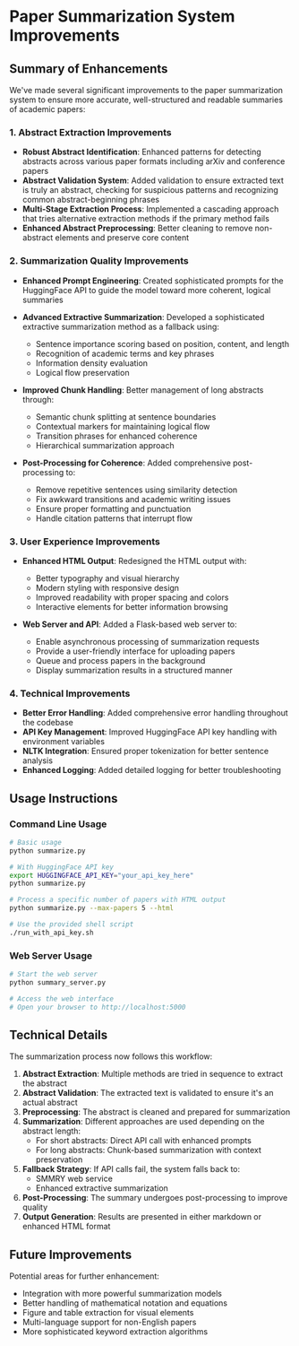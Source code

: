 # Paper Summarization System Improvements

## Summary of Enhancements

We've made several significant improvements to the paper summarization system to ensure more accurate, well-structured and readable summaries of academic papers:

### 1. Abstract Extraction Improvements

- **Robust Abstract Identification**: Enhanced patterns for detecting abstracts across various paper formats including arXiv and conference papers
- **Abstract Validation System**: Added validation to ensure extracted text is truly an abstract, checking for suspicious patterns and recognizing common abstract-beginning phrases
- **Multi-Stage Extraction Process**: Implemented a cascading approach that tries alternative extraction methods if the primary method fails
- **Enhanced Abstract Preprocessing**: Better cleaning to remove non-abstract elements and preserve core content

### 2. Summarization Quality Improvements

- **Enhanced Prompt Engineering**: Created sophisticated prompts for the HuggingFace API to guide the model toward more coherent, logical summaries
- **Advanced Extractive Summarization**: Developed a sophisticated extractive summarization method as a fallback using:
  - Sentence importance scoring based on position, content, and length
  - Recognition of academic terms and key phrases
  - Information density evaluation
  - Logical flow preservation

- **Improved Chunk Handling**: Better management of long abstracts through:
  - Semantic chunk splitting at sentence boundaries
  - Contextual markers for maintaining logical flow
  - Transition phrases for enhanced coherence
  - Hierarchical summarization approach

- **Post-Processing for Coherence**: Added comprehensive post-processing to:
  - Remove repetitive sentences using similarity detection
  - Fix awkward transitions and academic writing issues
  - Ensure proper formatting and punctuation
  - Handle citation patterns that interrupt flow

### 3. User Experience Improvements

- **Enhanced HTML Output**: Redesigned the HTML output with:
  - Better typography and visual hierarchy
  - Modern styling with responsive design
  - Improved readability with proper spacing and colors
  - Interactive elements for better information browsing

- **Web Server and API**: Added a Flask-based web server to:
  - Enable asynchronous processing of summarization requests
  - Provide a user-friendly interface for uploading papers
  - Queue and process papers in the background
  - Display summarization results in a structured manner

### 4. Technical Improvements

- **Better Error Handling**: Added comprehensive error handling throughout the codebase
- **API Key Management**: Improved HuggingFace API key handling with environment variables
- **NLTK Integration**: Ensured proper tokenization for better sentence analysis
- **Enhanced Logging**: Added detailed logging for better troubleshooting

## Usage Instructions

### Command Line Usage

```bash
# Basic usage
python summarize.py

# With HuggingFace API key
export HUGGINGFACE_API_KEY="your_api_key_here"
python summarize.py

# Process a specific number of papers with HTML output
python summarize.py --max-papers 5 --html

# Use the provided shell script
./run_with_api_key.sh
```

### Web Server Usage

```bash
# Start the web server
python summary_server.py

# Access the web interface
# Open your browser to http://localhost:5000
```

## Technical Details

The summarization process now follows this workflow:

1. **Abstract Extraction**: Multiple methods are tried in sequence to extract the abstract
2. **Abstract Validation**: The extracted text is validated to ensure it's an actual abstract
3. **Preprocessing**: The abstract is cleaned and prepared for summarization
4. **Summarization**: Different approaches are used depending on the abstract length:
   - For short abstracts: Direct API call with enhanced prompts
   - For long abstracts: Chunk-based summarization with context preservation
5. **Fallback Strategy**: If API calls fail, the system falls back to:
   - SMMRY web service
   - Enhanced extractive summarization
6. **Post-Processing**: The summary undergoes post-processing to improve quality
7. **Output Generation**: Results are presented in either markdown or enhanced HTML format

## Future Improvements

Potential areas for further enhancement:

- Integration with more powerful summarization models
- Better handling of mathematical notation and equations
- Figure and table extraction for visual elements
- Multi-language support for non-English papers
- More sophisticated keyword extraction algorithms 